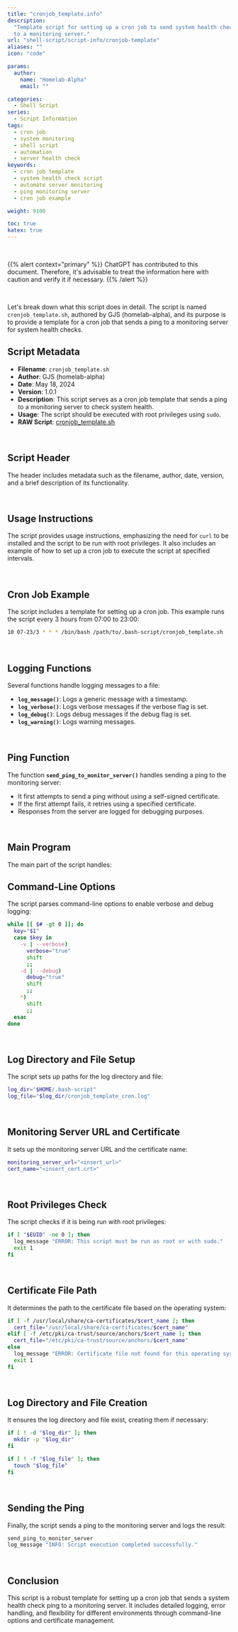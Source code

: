 ```yaml
---
title: "cronjob_template.info"
description:
  "Template script for setting up a cron job to send system health check pings
  to a monitoring server."
url: "shell-script/script-info/cronjob-template"
aliases: ""
icon: "code"

params:
  author:
    name: "Homelab-Alpha"
    email: ""

categories:
  - Shell Script
series:
  - Script Information
tags:
  - cron job
  - system monitoring
  - shell script
  - automation
  - server health check
keywords:
  - cron job template
  - system health check script
  - automate server monitoring
  - ping monitoring server
  - cron job example

weight: 9100

toc: true
katex: true
---
```


<br />

{{% alert context="primary" %}}
ChatGPT has contributed to this document. Therefore, it's advisable to treat the
information here with caution and verify it if necessary. {{% /alert %}}

<br />

Let's break down what this script does in detail. The script is named
`cronjob_template.sh`, authored by GJS (homelab-alpha), and its purpose is to
provide a template for a cron job that sends a ping to a monitoring server for
system health checks.

## Script Metadata

- **Filename**: `cronjob_template.sh`
- **Author**: GJS (homelab-alpha)
- **Date**: May 18, 2024
- **Version**: 1.0.1
- **Description**: This script serves as a cron job template that sends a ping
  to a monitoring server to check system health.
- **Usage**: The script should be executed with root privileges using `sudo`.
- **RAW Script**: [cronjob_template.sh]

<br />

## Script Header

The header includes metadata such as the filename, author, date, version, and
a brief description of its functionality.

<br />

## Usage Instructions

The script provides usage instructions, emphasizing the need for `curl` to be
installed and the script to be run with root privileges. It also includes an
example of how to set up a cron job to execute the script at specified
intervals.

<br />

## Cron Job Example

The script includes a template for setting up a cron job. This example runs the
script every 3 hours from 07:00 to 23:00:

```sh
10 07-23/3 * * * /bin/bash /path/to/.bash-script/cronjob_template.sh
```

<br />

## Logging Functions

Several functions handle logging messages to a file:

- **`log_message()`**: Logs a generic message with a timestamp.
- **`log_verbose()`**: Logs verbose messages if the verbose flag is set.
- **`log_debug()`**: Logs debug messages if the debug flag is set.
- **`log_warning()`**: Logs warning messages.

<br />

## Ping Function

The function **`send_ping_to_monitor_server()`** handles sending a ping to the
monitoring server:

- It first attempts to send a ping without using a self-signed certificate.
- If the first attempt fails, it retries using a specified certificate.
- Responses from the server are logged for debugging purposes.

<br />

## Main Program

The main part of the script handles:

## Command-Line Options

The script parses command-line options to enable verbose and debug logging:

```sh
while [[ $# -gt 0 ]]; do
  key="$1"
  case $key in
    -v | --verbose)
      verbose="true"
      shift
      ;;
    -d | --debug)
      debug="true"
      shift
      ;;
    *)
      shift
      ;;
  esac
done
```

<br />

## Log Directory and File Setup

The script sets up paths for the log directory and file:

```sh
log_dir="$HOME/.bash-script"
log_file="$log_dir/cronjob_template_cron.log"
```

<br />

## Monitoring Server URL and Certificate

It sets up the monitoring server URL and the certificate name:

```sh
monitoring_server_url="<insert_url>"
cert_name="<insert_cert.crt>"
```

<br />

## Root Privileges Check

The script checks if it is being run with root privileges:

```sh
if [ "$EUID" -ne 0 ]; then
  log_message "ERROR: This script must be run as root or with sudo."
  exit 1
fi
```

<br />

## Certificate File Path

It determines the path to the certificate file based on the operating system:

```sh
if [ -f /usr/local/share/ca-certificates/$cert_name ]; then
  cert_file="/usr/local/share/ca-certificates/$cert_name"
elif [ -f /etc/pki/ca-trust/source/anchors/$cert_name ]; then
  cert_file="/etc/pki/ca-trust/source/anchors/$cert_name"
else
  log_message "ERROR: Certificate file not found for this operating system."
  exit 1
fi
```

<br />

## Log Directory and File Creation

It ensures the log directory and file exist, creating them if necessary:

```sh
if [ ! -d "$log_dir" ]; then
  mkdir -p "$log_dir"
fi

if [ ! -f "$log_file" ]; then
  touch "$log_file"
fi
```

<br />

## Sending the Ping

Finally, the script sends a ping to the monitoring server and logs the result:

```sh
send_ping_to_monitor_server
log_message "INFO: Script execution completed successfully."
```

<br />

## Conclusion

This script is a robust template for setting up a cron job that sends a system
health check ping to a monitoring server. It includes detailed logging, error
handling, and flexibility for different environments through command-line
options and certificate management.

[cronjob_template.sh]:
  https://raw.githubusercontent.com/homelab-alpha/shell-script/main/scripts/cronjob_template.sh
